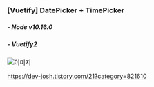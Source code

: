 ### [Vuetify] DatePicker + TimePicker

##### - Node v10.16.0
##### - Vuetify2

![이미지](https://blog.kakaocdn.net/dn/vDGD6/btqFAPkZDZU/baLxCdrmbAqb2Vmlg3HAC0/img.gif)

<https://dev-josh.tistory.com/21?category=821610>
